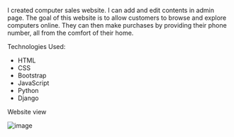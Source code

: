 I created computer sales website. I can add and edit contents in admin page.
The goal of this website is to allow customers to browse and explore computers online. They can then make purchases by providing their phone number, all from the comfort of their home.

Technologies Used:
- HTML
- CSS
- Bootstrap
- JavaScript
- Python
- Django

Website view

![image](../django/computer_sale/images/view_of_computer_sale.png)
